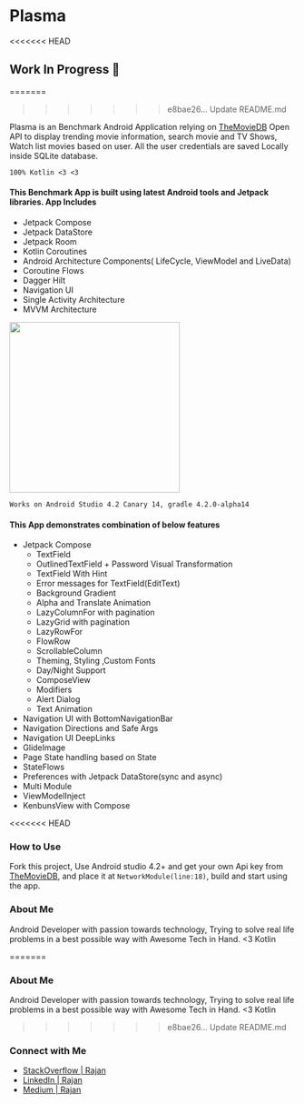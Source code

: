 # Plasma
<<<<<<< HEAD

## Work In Progress 🚧
=======
>>>>>>> e8bae26... Update README.md

Plasma is an Benchmark Android Application relying on [TheMovieDB](https://www.themoviedb.org) Open API to display trending movie information, 
search movie and TV Shows, Watch list movies based on user. All the user credentials are saved Locally inside SQLite database.

```100% Kotlin <3 <3```

#### This Benchmark App is built using latest Android tools and Jetpack libraries. App Includes
- Jetpack Compose
- Jetpack DataStore
- Jetpack Room
- Kotlin Coroutines
- Android Architecture Components( LifeCycle, ViewModel and LiveData)
- Coroutine Flows
- Dagger Hilt
- Navigation UI
- Single Activity Architecture
- MVVM Architecture

<img src="/screenshots/demo.gif?raw=true" width="300"/>


```Works on Android Studio 4.2 Canary 14, gradle 4.2.0-alpha14```


#### This App demonstrates combination of below features
- Jetpack Compose
    - TextField
    - OutlinedTextField + Password Visual Transformation
    - TextField With Hint
    - Error messages for TextField(EditText)
    - Background Gradient 
    - Alpha and Translate Animation
    - LazyColumnFor with pagination
    - LazyGrid with pagination
    - LazyRowFor
    - FlowRow
    - ScrollableColumn
    - Theming, Styling ,Custom Fonts
    - Day/Night Support
    - ComposeView
    - Modifiers
    - Alert Dialog
    - Text Animation
- Navigation UI with BottomNavigationBar
- Navigation Directions and Safe Args
- Navigation UI DeepLinks
- GlideImage
- Page State handling based on State
- StateFlows
- Preferences with Jetpack DataStore(sync and async)
- Multi Module
- ViewModelInject
- KenbunsView with Compose

<<<<<<< HEAD

### How to Use
Fork this project, Use Android studio 4.2+ and get your own Api key from [TheMovieDB](https://www.themoviedb.org), and place it at 
```NetworkModule(line:18)```, build and start using the app.

### About Me 
Android Developer with passion towards technology, Trying to solve real life problems in a best possible way with Awesome Tech in Hand. <3 Kotlin

=======
### About Me 
Android Developer with passion towards technology, Trying to solve real life problems in a best possible way with Awesome Tech in Hand. <3 Kotlin

>>>>>>> e8bae26... Update README.md
### Connect with Me
- [StackOverflow | Rajan](https://stackoverflow.com/users/3159267/rajan-ks)
- [LinkedIn | Rajan](https://www.linkedin.com/in/rajan-ks/)
- [Medium | Rajan](https://medium.com/@rajanks)
 





    
